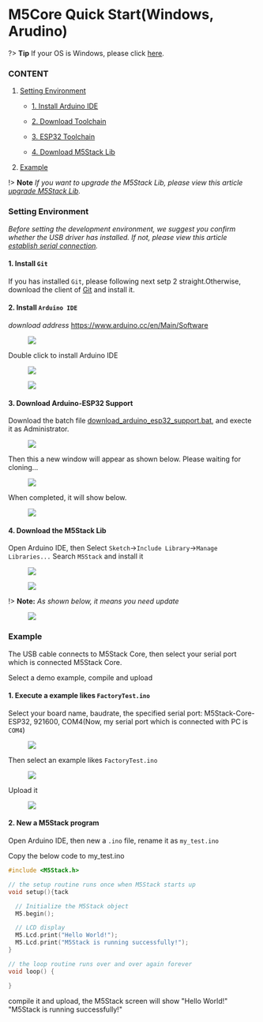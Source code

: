 ﻿# M5Core Quick Start(Windows, Arudino)

?> **Tip** If your OS is Windows, please click [here](quick_start/m5core/m5stack_core_get_started_Arduino_MacOS).

### CONTENT

1. [Setting Environment](#setting-environment)

    - [1. Install Arduino IDE](#1-install-arduino-ide)

    - [2. Download Toolchain](#2-download-toolchain)

    - [3. ESP32 Toolchain](#3-esp32-toolchain)

    - [4. Download M5Stack Lib](#4-download-m5stack-lib)

4. [Example](#example)

!> **Note** *If you want to upgrade the M5Stack Lib, please view this article [upgrade M5Stack Lib](www.m5stack.com).*

### Setting Environment

*Before setting the development environment, we suggest you confirm whether the USB driver has installed. If not, please view this article [establish serial connection](../related_documents/establish_serial_connection).*

#### 1. Install `Git`
If you has installed `Git`, please following next setp 2 straight.Otherwise, download the client of [Git](https://git-scm.com/download/win) and install it.

#### 2. Install `Arduino IDE`

*download address*
https://www.arduino.cc/en/Main/Software

<figure>
    <img src="assets/img/getting_started_pics/m5stack_core/get_started_with_arduino_m5core/windows/arduino_cc_package.png">
</figure>

Double click to install Arduino IDE

<figure>
    <img src="assets/img/getting_started_pics/m5stack_core/get_started_with_arduino_m5core/windows/select_arduino_install_path.png">
</figure>

<figure>
    <img src="assets/img/getting_started_pics/m5stack_core/get_started_with_arduino_m5core/windows/install_arduino_2.png">
</figure>


#### 3. Download Arduino-ESP32 Support

Download the batch file [download_arduino_esp32_support.bat](https://github.com/m5stack/m5stack-documentation/blob/master/en/get-started/download_arduino_esp32_support.bat), and execte it as Administrator.

<figure>
    <img src="assets/img/getting_started_pics/m5stack_core/get_started_with_arduino_m5core/windows/execute_batch_file.png">
</figure>


Then this a new window will appear as shown below.
Please waiting for cloning...

<figure>
    <img src="assets/img/getting_started_pics/m5stack_core/get_started_with_arduino_m5core/windows/execute_batch_file_for_downloading_arduino_esp32.png">
</figure>


When completed, it will show below.

<figure>
    <img src="assets/img/getting_started_pics/m5stack_core/get_started_with_arduino_m5core/windows/download_arduino_esp32_completed.png">
</figure>


#### 4. Download the M5Stack Lib

Open Arduino IDE, then Select `Sketch`->`Include Library`->`Manage Libraries...`
Search `M5Stack` and install it

<figure>
    <img src="assets/img/getting_started_pics/m5stack_core/get_started_with_arduino_m5core/windows/install_m5stack_lib_01.png">
</figure>

<figure>
    <img src="assets/img/getting_started_pics/m5stack_core/get_started_with_arduino_m5core/windows/install_m5stack_lib_02.png">
</figure>

!> **Note:** *As shown below, it means you need update*

<figure>
    <img src="assets/img/getting_started_pics/m5stack_core/get_started_with_arduino_m5core/windows/update_m5stack_lib.png">
</figure>


### Example

The USB cable connects to M5Stack Core, then select your serial port which is connected M5Stack Core.

Select a demo example, compile and upload

#### 1. Execute a example likes `FactoryTest.ino`

Select your board name, baudrate, the specified serial port: M5Stack-Core-ESP32, 921600, COM4(Now, my serial port which is connected with PC is `COM4`)

<figure>
    <img src="assets/img/getting_started_pics/m5stack_core/get_started_with_arduino_m5core/windows/select_board_baudrate_serial_port.png">
</figure>


Then select an example likes `FactoryTest.ino`

<figure>
    <img src="assets/img/getting_started_pics/m5stack_core/get_started_with_arduino_m5core/windows/select_an_example.png">
</figure>

Upload it

<figure>
    <img src="assets/img/getting_started_pics/m5stack_core/get_started_with_arduino_m5core/windows/arduino_upload.png">
</figure>


#### 2. New a M5Stack program

Open Arduino IDE, then new a `.ino` file, rename it as `my_test.ino`

Copy the below code to my_test.ino

```cpp
#include <M5Stack.h>

// the setup routine runs once when M5Stack starts up
void setup(){tack

  // Initialize the M5Stack object
  M5.begin();

  // LCD display
  M5.Lcd.print("Hello World!");
  M5.Lcd.print("M5Stack is running successfully!");
}

// the loop routine runs over and over again forever
void loop() {

}
```

compile it and upload, the M5Stack screen will show "Hello World!" "M5Stack is running successfully!"
